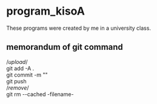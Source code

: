 # program_kisoA
These programs were created by me in a university class.

## memorandum of git command
/*upload*/  
 git add -A .  
 git commit -m ""  
 git push  
/*remove*/  
git rm --cached -filename-  
